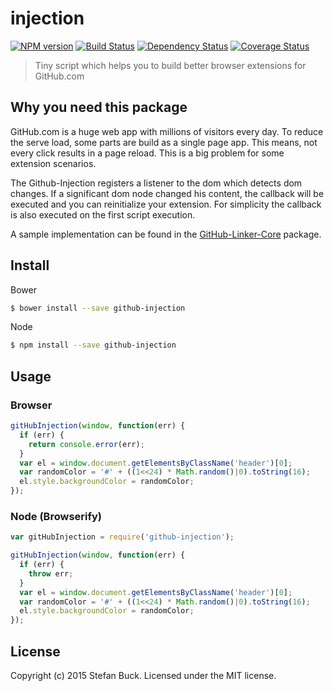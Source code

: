 # injection
[![NPM version][npm-image]][npm-url] [![Build Status][travis-image]][travis-url] [![Dependency Status][daviddm-url]][daviddm-image] [![Coverage Status][coveralls-image]][coveralls-url]

> Tiny script which helps you to build better browser extensions for GitHub.com

## Why you need this package

GitHub.com is a huge web app with millions of visitors every day. To reduce the serve load, some parts are build as a single page app. This means, not every click results in a page reload. This is a big problem for some extension scenarios.

The Github-Injection registers a listener to the dom which detects dom changes. If a significant dom node changed his content, the callback will be executed and you can reinitialize your extension. For simplicity the callback is also executed on the first script execution.

A sample implementation can be found in the [GitHub-Linker-Core](https://github.com/github-linker/core/blob/4a30c6606465e294d1ae1c9ca394ba03368928f7/index.js#L8-L10) package.

## Install

Bower
```bash
$ bower install --save github-injection
```

Node
```bash
$ npm install --save github-injection
```

## Usage

### Browser
```js
gitHubInjection(window, function(err) {
  if (err) {
    return console.error(err);
  }
  var el = window.document.getElementsByClassName('header')[0];
  var randomColor = '#' + ((1<<24) * Math.random()|0).toString(16);
  el.style.backgroundColor = randomColor;
});

```

### Node (Browserify)
```js
var gitHubInjection = require('github-injection');

gitHubInjection(window, function(err) {
  if (err) {
    throw err;
  }
  var el = window.document.getElementsByClassName('header')[0];
  var randomColor = '#' + ((1<<24) * Math.random()|0).toString(16);
  el.style.backgroundColor = randomColor;
});

```


## License

Copyright (c) 2015 Stefan Buck. Licensed under the MIT license.



[npm-url]: https://npmjs.org/package/github-injection
[npm-image]: https://badge.fury.io/js/github-injection.svg
[travis-url]: https://travis-ci.org/github-linker/injection
[travis-image]: https://travis-ci.org/github-linker/injection.svg?branch=master
[daviddm-url]: https://david-dm.org/github-linker/injection.svg?theme=shields.io
[daviddm-image]: https://david-dm.org/github-linker/injection
[coveralls-url]: https://coveralls.io/r/github-linker/injection
[coveralls-image]: https://coveralls.io/repos/github-linker/injection/badge.png

